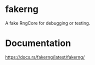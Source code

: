 # fakerng

A fake RngCore for debugging or testing.

# Documentation
https://docs.rs/fakerng/latest/fakerng/
